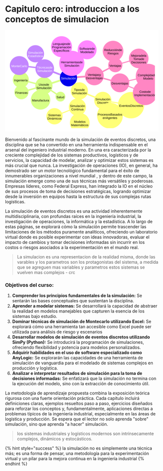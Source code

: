 # Capitulo cero: introduccion a los conceptos de simulacion

<img src="../.gitbook/assets/file.excalidraw.svg" alt="Unrapido vistazo al mundo e la simulacion" class="gitbook-drawing">

Bienvenido al fascinante mundo de la simulación de eventos discretos, una disciplina que se ha convertido en una herramienta indispensable en el arsenal del ingeniero industrial moderno. En una era caracterizada por la creciente complejidad de los sistemas productivos, logísticos y de servicios, la capacidad de modelar, analizar y optimizar estos sistemas es más crucial que nunca. La investigación de operaciones (IO), en general, ha demostrado ser un motor tecnológico fundamental para el éxito de innumerables organizaciones a nivel mundial , y dentro de este campo, la simulación emerge como una de sus técnicas más versátiles y poderosas. Empresas líderes, como Federal Express, han integrado la IO en el núcleo de sus procesos de toma de decisiones estratégicas, logrando optimizar desde la inversión en equipos hasta la estructura de sus complejas rutas logísticas.

La simulación de eventos discretos es una actividad inherentemente multidisciplinaria, con profundas raíces en la ingeniería industrial, la investigación de operaciones, la informática y la estadística. A lo largo de estas páginas, se explorará cómo la simulación permite trascender las limitaciones de los métodos puramente analíticos, ofreciendo un laboratorio virtual donde es posible experimentar con ideas innovadoras, evaluar el impacto de cambios y tomar decisiones informadas sin incurrir en los costos o riesgos asociados a la experimentación en el mundo real.

> La simulacion es una representacion de la realidad misma, donde las varables y los parametros son los protagonistas del sistema, a medida que se agreguen mas variables y parametros estos sistemas se vuelven mas complejos - crc

### Objetivos del curso:

1. **Comprender los principios fundamentales de la simulación:** Se sentarán las bases conceptuales que sustentan la disciplina.
2. **Aprender a modelar sistemas:** Se desarrollará la capacidad de abstraer la realidad en modelos manejables que capturen la esencia de los sistemas bajo estudio.
3. **Dominar técnicas de simulación de Montecarlo utilizando Excel:** Se explorará cómo una herramienta tan accesible como Excel puede ser utilizada para análisis de riesgo y escenarios
4. **Desarrollar modelos de simulación de eventos discretos utilizando SimPy (Python):** Se introducirá la programación de simulaciones, ofreciendo flexibilidad y potencia para modelos personalizados.
5. **Adquirir habilidades en el uso de software especializado como AnyLogic:** Se explorarán las capacidades de una herramienta de simulación de vanguardia para el modelado de sistemas complejos en producción y logística.
6. **Analizar e interpretar resultados de simulación para la toma de decisiones informadas:** Se enfatizará que la simulación no termina con la ejecución del modelo, sino con la extracción de conocimiento útil.

La metodología de aprendizaje propuesta combina la exposición teórica rigurosa con una fuerte orientación práctica. Cada capítulo incluirá definiciones claras, ejemplos resueltos paso a paso, ejercicios diseñados para reforzar los conceptos y, fundamentalmente, aplicaciones directas a problemas típicos de la ingeniería industrial, especialmente en las áreas de logística y producción. Se espera que el lector no solo aprenda "sobre" simulación, sino que aprenda "a hacer" simulación.

> los sistemas industriales y logísticos modernos son intrínsecamente complejos, dinámicos y estocásticos.

{% hint style="success" %}
la simulación no es simplemente una técnica más; es una forma de pensar, una metodología para la experimentación virtual y un pilar para la mejora continua en la ingeniería industrial
{% endhint %}
